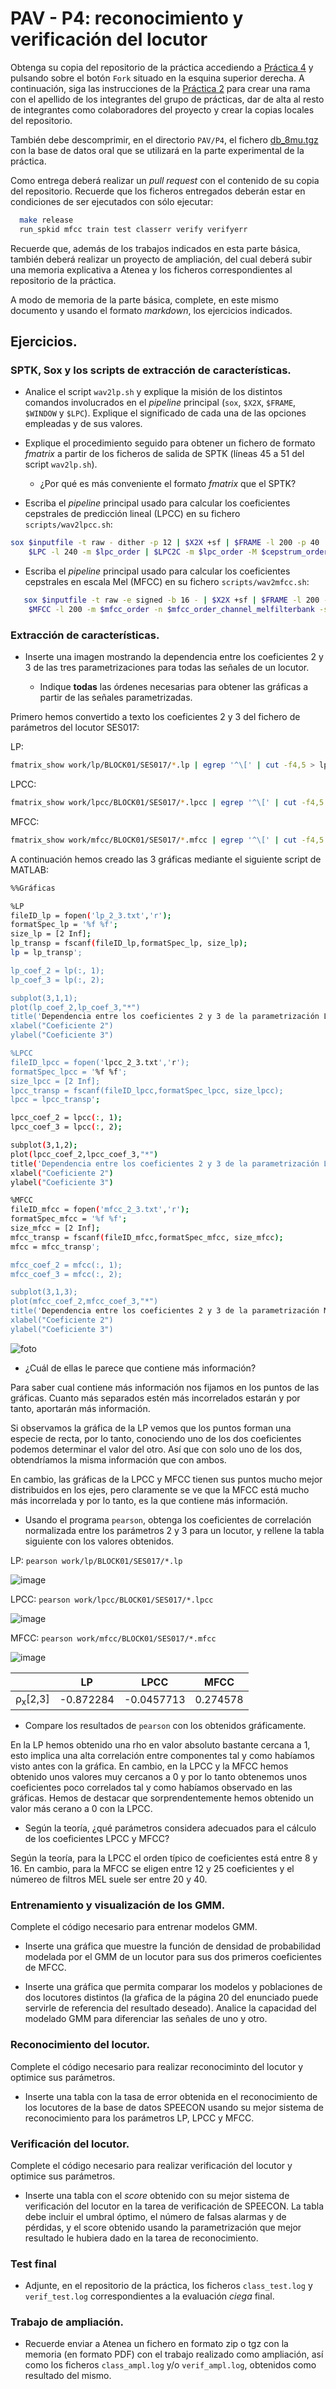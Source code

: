 PAV - P4: reconocimiento y verificación del locutor
===================================================

Obtenga su copia del repositorio de la práctica accediendo a [Práctica 4](https://github.com/albino-pav/P4)
y pulsando sobre el botón `Fork` situado en la esquina superior derecha. A continuación, siga las
instrucciones de la [Práctica 2](https://github.com/albino-pav/P2) para crear una rama con el apellido de
los integrantes del grupo de prácticas, dar de alta al resto de integrantes como colaboradores del proyecto
y crear la copias locales del repositorio.

También debe descomprimir, en el directorio `PAV/P4`, el fichero [db_8mu.tgz](https://atenea.upc.edu/mod/resource/view.php?id=3654387?forcedownload=1)
con la base de datos oral que se utilizará en la parte experimental de la práctica.

Como entrega deberá realizar un *pull request* con el contenido de su copia del repositorio. Recuerde
que los ficheros entregados deberán estar en condiciones de ser ejecutados con sólo ejecutar:

~~~~~~~~~~~~~~~~~~~~~~~~~~~~~~~~~~~~~~~~~~~~~~~~~~~~~.sh
  make release
  run_spkid mfcc train test classerr verify verifyerr
~~~~~~~~~~~~~~~~~~~~~~~~~~~~~~~~~~~~~~~~~~~~~~~~~~~~~

Recuerde que, además de los trabajos indicados en esta parte básica, también deberá realizar un proyecto
de ampliación, del cual deberá subir una memoria explicativa a Atenea y los ficheros correspondientes al
repositorio de la práctica.

A modo de memoria de la parte básica, complete, en este mismo documento y usando el formato *markdown*, los
ejercicios indicados.

## Ejercicios.

### SPTK, Sox y los scripts de extracción de características.

- Analice el script `wav2lp.sh` y explique la misión de los distintos comandos involucrados en el *pipeline*
  principal (`sox`, `$X2X`, `$FRAME`, `$WINDOW` y `$LPC`). Explique el significado de cada una de las 
  opciones empleadas y de sus valores.

- Explique el procedimiento seguido para obtener un fichero de formato *fmatrix* a partir de los ficheros de
  salida de SPTK (líneas 45 a 51 del script `wav2lp.sh`).

  * ¿Por qué es más conveniente el formato *fmatrix* que el SPTK?

- Escriba el *pipeline* principal usado para calcular los coeficientes cepstrales de predicción lineal
  (LPCC) en su fichero <code>scripts/wav2lpcc.sh</code>:
```bash
sox $inputfile -t raw - dither -p 12 | $X2X +sf | $FRAME -l 200 -p 40 | $WINDOW -l 200 -L 200 |
	$LPC -l 240 -m $lpc_order | $LPC2C -m $lpc_order -M $cepstrum_order  > $base.lpcc
```
  
- Escriba el *pipeline* principal usado para calcular los coeficientes cepstrales en escala Mel (MFCC) en su
  fichero <code>scripts/wav2mfcc.sh</code>:
```bash
   sox $inputfile -t raw -e signed -b 16 - | $X2X +sf | $FRAME -l 200 -p 40 |
    $MFCC -l 200 -m $mfcc_order -n $mfcc_order_channel_melfilterbank -s 8 -w 0 > $base.mfcc
 ```

### Extracción de características.

- Inserte una imagen mostrando la dependencia entre los coeficientes 2 y 3 de las tres parametrizaciones
  para todas las señales de un locutor.
  
  + Indique **todas** las órdenes necesarias para obtener las gráficas a partir de las señales 
    parametrizadas.
    
Primero hemos convertido a texto los coeficientes 2 y 3 del fichero de parámetros del locutor SES017:

LP:
```bash
fmatrix_show work/lp/BLOCK01/SES017/*.lp | egrep '^\[' | cut -f4,5 > lp_2_3.txt
```
LPCC:
```bash
fmatrix_show work/lpcc/BLOCK01/SES017/*.lpcc | egrep '^\[' | cut -f4,5 > lpcc_2_3.txt
```
MFCC:
```bash
fmatrix_show work/mfcc/BLOCK01/SES017/*.mfcc | egrep '^\[' | cut -f4,5 > mfcc_2_3.txt
```

A continuación hemos creado las 3 gráficas mediante el siguiente script de MATLAB:
```bash
%%Gráficas

%LP
fileID_lp = fopen('lp_2_3.txt','r');
formatSpec_lp = '%f %f';
size_lp = [2 Inf];
lp_transp = fscanf(fileID_lp,formatSpec_lp, size_lp);
lp = lp_transp';

lp_coef_2 = lp(:, 1);
lp_coef_3 = lp(:, 2);

subplot(3,1,1);
plot(lp_coef_2,lp_coef_3,"*")
title('Dependencia entre los coeficientes 2 y 3 de la parametrización LP del locutor 17')
xlabel("Coeficiente 2")
ylabel("Coeficiente 3")

%LPCC
fileID_lpcc = fopen('lpcc_2_3.txt','r');
formatSpec_lpcc = '%f %f';
size_lpcc = [2 Inf];
lpcc_transp = fscanf(fileID_lpcc,formatSpec_lpcc, size_lpcc);
lpcc = lpcc_transp';

lpcc_coef_2 = lpcc(:, 1);
lpcc_coef_3 = lpcc(:, 2);

subplot(3,1,2);
plot(lpcc_coef_2,lpcc_coef_3,"*")
title('Dependencia entre los coeficientes 2 y 3 de la parametrización LPCC del locutor 17')
xlabel("Coeficiente 2")
ylabel("Coeficiente 3")

%MFCC
fileID_mfcc = fopen('mfcc_2_3.txt','r');
formatSpec_mfcc = '%f %f';
size_mfcc = [2 Inf];
mfcc_transp = fscanf(fileID_mfcc,formatSpec_mfcc, size_mfcc);
mfcc = mfcc_transp';

mfcc_coef_2 = mfcc(:, 1);
mfcc_coef_3 = mfcc(:, 2);

subplot(3,1,3);
plot(mfcc_coef_2,mfcc_coef_3,"*")
title('Dependencia entre los coeficientes 2 y 3 de la parametrización MFCC del locutor 17')
xlabel("Coeficiente 2")
ylabel("Coeficiente 3")
```

![foto](https://github.com/marinapuigdemunt/P4/assets/125259801/1da93223-46c4-45c8-ac09-b4ec2e1a13a3)


  + ¿Cuál de ellas le parece que contiene más información?

Para saber cual contiene más información nos fijamos en los puntos de las gráficas. Cuanto más separados estén más incorrelados estarán y por tanto, aportarán más información. 

Si observamos la gráfica de la LP vemos que los puntos forman una especie de recta, por lo tanto, conociendo uno de los dos coeficientes podemos determinar el valor del otro. Así que con solo uno de los dos, obtendríamos la misma información que con ambos.

En cambio, las gráficas de la LPCC y MFCC tienen sus puntos mucho mejor distribuidos en los ejes, pero claramente se ve que la MFCC está mucho más incorrelada y por lo tanto, es la que contiene más información.

- Usando el programa <code>pearson</code>, obtenga los coeficientes de correlación normalizada entre los
  parámetros 2 y 3 para un locutor, y rellene la tabla siguiente con los valores obtenidos.

LP: ``pearson work/lp/BLOCK01/SES017/*.lp``

![image](https://github.com/marinapuigdemunt/P4/assets/125259801/c9403217-e709-487c-9dbc-53047d7bc361)

LPCC: ``pearson work/lpcc/BLOCK01/SES017/*.lpcc``

![image](https://github.com/marinapuigdemunt/P4/assets/125259801/0fce67c7-d64d-40dd-8762-1b97120825aa)

MFCC: ``pearson work/mfcc/BLOCK01/SES017/*.mfcc``

![image](https://github.com/marinapuigdemunt/P4/assets/125259801/ec0f7819-2e6b-4e25-83f7-a1a726a1321a)


  |                        | LP   | LPCC | MFCC | 
  |------------------------|:----:|:----:|:----:|
  | &rho;<sub>x</sub>[2,3] |   -0.872284   |   -0.0457713   |   0.274578   |
  
  + Compare los resultados de <code>pearson</code> con los obtenidos gráficamente.
  
En la LP hemos obtenido una rho en valor absoluto bastante cercana a 1, esto implica una alta correlación entre componentes tal y como habíamos visto antes con la gráfica. En cambio, en la LPCC y la MFCC hemos obtenido unos valores muy cercanos a 0 y por lo tanto obtenemos unos coeficientes poco correlados tal y como habíamos observado en las gráficas. Hemos de destacar que sorprendentemente hemos obtenido un valor más cerano a 0 con la LPCC.

- Según la teoría, ¿qué parámetros considera adecuados para el cálculo de los coeficientes LPCC y MFCC?

Según la teoría, para la LPCC el orden típico de coeficientes está entre 8 y 16. En cambio, para la MFCC se eligen entre 12 y 25 coeficientes y el númereo de filtros MEL suele ser entre 20 y 40.

### Entrenamiento y visualización de los GMM.

Complete el código necesario para entrenar modelos GMM.

- Inserte una gráfica que muestre la función de densidad de probabilidad modelada por el GMM de un locutor
  para sus dos primeros coeficientes de MFCC.

- Inserte una gráfica que permita comparar los modelos y poblaciones de dos locutores distintos (la gŕafica
  de la página 20 del enunciado puede servirle de referencia del resultado deseado). Analice la capacidad
  del modelado GMM para diferenciar las señales de uno y otro.

### Reconocimiento del locutor.

Complete el código necesario para realizar reconociminto del locutor y optimice sus parámetros.

- Inserte una tabla con la tasa de error obtenida en el reconocimiento de los locutores de la base de datos
  SPEECON usando su mejor sistema de reconocimiento para los parámetros LP, LPCC y MFCC.

### Verificación del locutor.

Complete el código necesario para realizar verificación del locutor y optimice sus parámetros.

- Inserte una tabla con el *score* obtenido con su mejor sistema de verificación del locutor en la tarea
  de verificación de SPEECON. La tabla debe incluir el umbral óptimo, el número de falsas alarmas y de
  pérdidas, y el score obtenido usando la parametrización que mejor resultado le hubiera dado en la tarea
  de reconocimiento.
 
### Test final

- Adjunte, en el repositorio de la práctica, los ficheros `class_test.log` y `verif_test.log` 
  correspondientes a la evaluación *ciega* final.

### Trabajo de ampliación.

- Recuerde enviar a Atenea un fichero en formato zip o tgz con la memoria (en formato PDF) con el trabajo 
  realizado como ampliación, así como los ficheros `class_ampl.log` y/o `verif_ampl.log`, obtenidos como 
  resultado del mismo.
